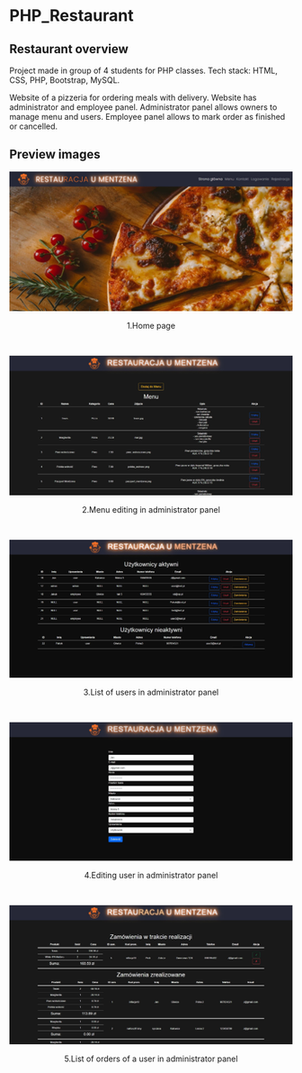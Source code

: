 # PHP_Restaurant
## Restaurant overview

Project made in group of 4 students for PHP classes. Tech stack: HTML, CSS, PHP, Bootstrap, MySQL.

Website of a pizzeria for ordering meals with delivery. Website has administrator and employee panel.
Administrator panel allows owners to manage menu and users. Employee panel allows to mark order as finished or cancelled.


## Preview images
![Home page](Preview/Home.jpg)
<p align="center">
    1.Home page
</p>
</br>

![AdminPanelMenu](Preview/AdminPanelMenu.jpg)
<p align="center">
    2.Menu editing in administrator panel
</p>
</br>

![AdminPanelUsers.jpg](Preview/AdminPanelUsers.jpg)
<p align="center">
    3.List of users in administrator panel
</p>
</br>

![AdminPanelUserEdit.jpg](Preview/AdminPanelUserEdit.jpg)
<p align="center">
    4.Editing user in administrator panel
</p>
</br>

![AdminPanelUserOrders.jpg](Preview/AdminPanelUserOrders.jpg)
<p align="center">
    5.List of orders of a user in administrator panel
</p>
